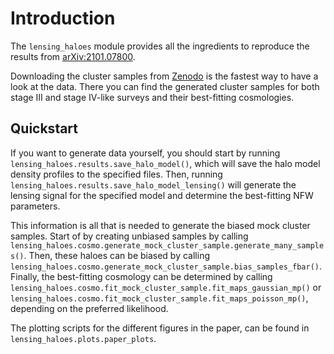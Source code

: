 # Introduction
The `lensing_haloes` module provides all the ingredients to reproduce the results from [arXiv:2101.07800](https://arxiv.org/abs/2101.07800).

Downloading the cluster samples from [Zenodo](https://zenodo.org) is
the fastest way to have a look at the data. There you can find the
generated cluster samples for both stage III and stage IV-like surveys
and their best-fitting cosmologies.

## Quickstart

If you want to generate data yourself, you should start by running
`lensing_haloes.results.save_halo_model()`, which will save the halo
model density profiles to the specified files. Then, running
`lensing_haloes.results.save_halo_model_lensing()` will generate the
lensing signal for the specified model and determine the best-fitting
NFW parameters.

This information is all that is needed to generate the biased mock
cluster samples. Start of by creating unbiased samples by calling
`lensing_haloes.cosmo.generate_mock_cluster_sample.generate_many_samples()`.
Then, these haloes can be biased by calling
`lensing_haloes.cosmo.generate_mock_cluster_sample.bias_samples_fbar()`.
Finally, the best-fitting cosmology can be determined by calling
`lensing_haloes.cosmo.fit_mock_cluster_sample.fit_maps_gaussian_mp()`
or
`lensing_haloes.cosmo.fit_mock_cluster_sample.fit_maps_poisson_mp()`,
depending on the preferred likelihood.

The plotting scripts for the different figures in the paper, can be
found in `lensing_haloes.plots.paper_plots`.
